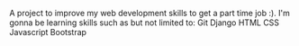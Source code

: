 A project to improve my web development skills to get a part time job :).
I'm gonna be learning skills such as but not limited to:
  Git
  Django
  HTML
  CSS
  Javascript
  Bootstrap
